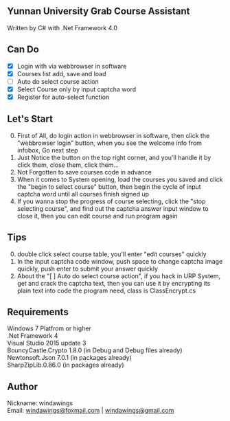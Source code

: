 Yunnan University Grab Course Assistant
---
Written by C# with .Net Framework 4.0</br>

Can Do
---
- [x] Login with via webbrowser in software</br>
- [x] Courses list add, save and load</br>
- [ ] Auto do select course action</br>
- [x] Select Course only by input captcha word</br>
- [x] Register for auto-select function</br>

Let's Start
---
0. First of All, do login action in webbrowser in software, then click the "webbrowser login" button, when you see the welcome info from infobox, Go next step</br>
1. Just Notice the button on the top right corner, and you'll handle it by click them, close them, click them...</br>
2. Not Forgotten to save courses code in advance</br>
3. When it comes to System opening, load the courses you saved and click the "begin to select course" button, then begin the cycle of input captcha word until all courses finish signed up
4. If you wanna stop the progress of course selecting, click the "stop selecting course", and find out the captcha answer input window to close it, then you can edit course and run program again

Tips
---
0. double click select course table, you'll enter "edit courses" quickly</br>
1. In the input captcha code window, push space to change captcha image quickly, push enter to submit your answer quickly</b>
2. About the "[ ] Auto do select course action", if you hack in URP System, get and crack the captcha text, then you can use it by encrypting its plain text into code the program need, class is ClassEncrypt.cs</br>

Requirements
---
Windows 7 Platfrom or higher</br>
.Net Framework 4</br>
Visual Studio 2015 update 3</br>
BouncyCastle.Crypto 1.8.0 (in Debug and Debug files already)</br>
Newtonsoft.Json 7.0.1 (in packages already)</br>
SharpZipLib.0.86.0 (in packages already)</br>

Author
---
Nickname: windawings</br>
Email: windawings@foxmail.com | windawings@gmail.com

